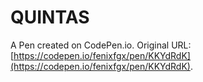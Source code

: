 # QUINTAS

A Pen created on CodePen.io. Original URL: [https://codepen.io/fenixfgx/pen/KKYdRdK](https://codepen.io/fenixfgx/pen/KKYdRdK).

